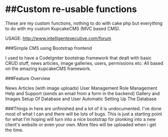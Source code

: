 ##Custom re-usable functions
===========

These are my custom functions, nothing to do with cake php but everything to do with my custom KupcakeCMS (MVC based CMS).


USAGE: http://www.intelligentexecutive.com/forum


###Simple CMS using Bootstrap frontend


I used to have a CodeIgniter bootstrap framework that dealt with basic CRUD stuff, news articles, image galleries, users, permissions etc. All based on the amazing kupcakeCMS framework.

###Feature Overview

News Articles (with image uploads)
User Management
Role Management
Help and Support (sends an email from a form in the backend)
Gallery and Images
Setup Of Database and User Automatic
Setting Up The Database


###Things in here are unfinished and a lot of it is undocumented. I've done most of what I can and there will be lots of bugs. This is just a starting point for what I'm hoping will turn into a nice bootstrap for plonking into a new client's website or even your own.
More files will be uploaded when i get the time.
